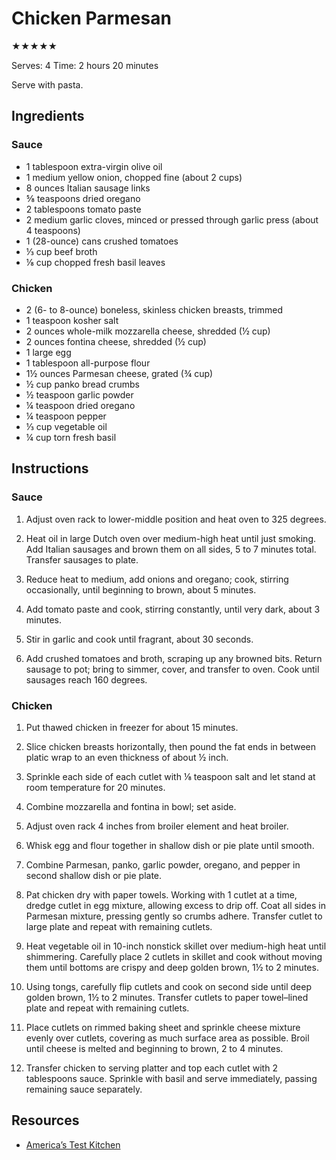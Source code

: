 # Chicken Parmesan

★★★★★

Serves: 4
Time: 2 hours 20 minutes

Serve with pasta.

## Ingredients

### Sauce

* 1 tablespoon extra-virgin olive oil
* 1 medium yellow onion, chopped fine (about 2 cups)
* 8 ounces Italian sausage links
* ⅝ teaspoons dried oregano
* 2 tablespoons tomato paste
* 2 medium garlic cloves, minced or pressed through garlic press (about 4 teaspoons)
* 1 (28-ounce) cans crushed tomatoes
* ⅓ cup beef broth
* ⅛ cup chopped fresh basil leaves

### Chicken

* 2 (6- to 8-ounce) boneless, skinless chicken breasts, trimmed
* 1 teaspoon kosher salt
* 2 ounces whole-milk mozzarella cheese, shredded (½ cup)
* 2 ounces fontina cheese, shredded (½ cup)
* 1 large egg
* 1 tablespoon all-purpose flour
* 1½ ounces Parmesan cheese, grated (¾ cup)
* ½ cup panko bread crumbs
* ½ teaspoon garlic powder
* ¼ teaspoon dried oregano
* ¼ teaspoon pepper
* ⅓ cup vegetable oil
* ¼ cup torn fresh basil

## Instructions

### Sauce

1. Adjust oven rack to lower-middle position and heat oven to 325 degrees.

2. Heat oil in large Dutch oven over medium-high heat until just smoking. Add Italian sausages and brown them on all sides, 5 to 7 minutes total. Transfer sausages to plate.

3. Reduce heat to medium, add onions and oregano; cook, stirring occasionally, until beginning to brown, about 5 minutes.

4. Add tomato paste and cook, stirring constantly, until very dark, about 3 minutes.

5. Stir in garlic and cook until fragrant, about 30 seconds.

6. Add crushed tomatoes and broth, scraping up any browned bits. Return sausage to pot; bring to simmer, cover, and transfer to oven. Cook until sausages reach 160 degrees.


### Chicken

1. Put thawed chicken in freezer for about 15 minutes.

2. Slice chicken breasts horizontally, then pound the fat ends in between platic wrap to an even thickness of about ½ inch.

1. Sprinkle each side of each cutlet with ⅛ teaspoon salt and let stand at room temperature for 20 minutes.

2. Combine mozzarella and fontina in bowl; set aside.

3. Adjust oven rack 4 inches from broiler element and heat broiler.

4. Whisk egg and flour together in shallow dish or pie plate until smooth.

5. Combine Parmesan, panko, garlic powder, oregano, and pepper in second shallow dish or pie plate.

6. Pat chicken dry with paper towels. Working with 1 cutlet at a time, dredge cutlet in egg mixture, allowing excess to drip off. Coat all sides in Parmesan mixture, pressing gently so crumbs adhere. Transfer cutlet to large plate and repeat with remaining cutlets.

7. Heat vegetable oil in 10-inch nonstick skillet over medium-high heat until shimmering. Carefully place 2 cutlets in skillet and cook without moving them until bottoms are crispy and deep golden brown, 1½ to 2 minutes.

8. Using tongs, carefully flip cutlets and cook on second side until deep golden brown, 1½ to 2 minutes. Transfer cutlets to paper towel–lined plate and repeat with remaining cutlets.

9. Place cutlets on rimmed baking sheet and sprinkle cheese mixture evenly over cutlets, covering as much surface area as possible. Broil until cheese is melted and beginning to brown, 2 to 4 minutes.

10. Transfer chicken to serving platter and top each cutlet with 2 tablespoons sauce. Sprinkle with basil and serve immediately, passing remaining sauce separately.

## Resources

* [America’s Test Kitchen](https://www.americastestkitchen.com/recipes/7323-best-chicken-parmesan)
